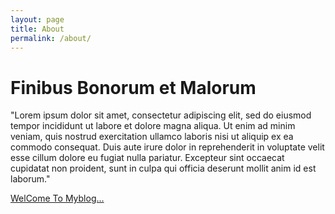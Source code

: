 ```yaml
---
layout: page
title: About
permalink: /about/
---
```


<main class="container">
  <div class="p-4 p-md-5 mb-4 rounded text-bg-dark">
    <div class="col-md-6 px-0">
      <h1 class="display-4 fst-italic">Finibus Bonorum et Malorum</h1>
      <p class="lead my-3">"Lorem ipsum dolor sit amet, consectetur adipiscing elit, sed do eiusmod tempor incididunt ut labore et dolore magna aliqua. Ut enim ad minim veniam, quis nostrud exercitation ullamco laboris nisi ut aliquip ex ea commodo consequat. Duis aute irure dolor in reprehenderit in voluptate velit esse cillum dolore eu fugiat nulla pariatur. Excepteur sint occaecat cupidatat non proident, sunt in culpa qui officia deserunt mollit anim id est laborum."</p>
      <p class="lead mb-0"><a href="#" class="text-white fw-bold">WelCome To Myblog...</a></p>
    </div>
  </div>
</main>

<script src="/js/jquery.min.js"></script>
<script src="/js/bootstrap.min.js"></script>
<link rel="stylesheet" type="text/css" href="/css/styles.css"/>
<link rel="stylesheet" type="text/css" href="/css/bootstrap.min.css"/>